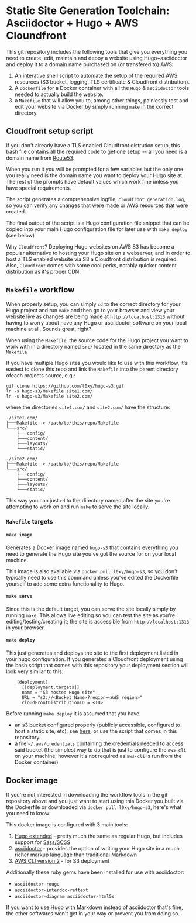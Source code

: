 # Static Site Generation Toolchain: Asciidoctor + Hugo + AWS Cloundfront

This git repository includes the following tools that give you everything you need to create, edit, maintain and depoy a website using Hugo+asciidoctor and deploy it to a domain name purchased on (or transfered to) AWS:

1. An interative shell script to automate the setup of the required AWS resources (S3 bucket, logging, TLS certificate & Cloudfront distribution).
2. A `Dockerfile` for a Docker container with all the `Hugo` & `asciidoctor` tools needed to actually build the website.
3. a `Makefile` that will allow you to, among other things, painlessly test and edit your website via Docker by simply running `make` in the correct directory.

## Cloudfront setup script

If you don't already have a TLS enabled Cloudfront distrution setup, this bash file contains all the required code to get one setup -- all you need is a domain name from [Route53](https://aws.amazon.com/route53/).

When you run it you will be prompted for a few variables but the only one you really need is the domain name you want to deploy your Hugo site at. The rest of the prompts have default values which work fine unless you have special requirements.

The script generates a comprehensive logfile, `cloudfront_generation.log`, so you can verify any changes that were made or AWS resources that were created.

The final output of the script is a Hugo configuration file snippet that can be copied into your main Hugo configuration file for later use with `make deploy` (see below)

Why `Cloudfront`?
Deploying Hugo websites on AWS S3 has become a popular alternative to hosting your Hugo site on a webserver, and in order to host a TLS enabled website via S3 a Cloudfront distribution is required. Also, `Cloudfront` comes with some cool perks, notably quicker content distribution as it's proper CDN.

## `Makefile` workflow

When properly setup, you can simply `cd` to the correct directory for your Hugo project and run `make` and then go to your browser and view your website live as changes are being made at `http://localhost:1313` without having to worry about have any Hugo or asciidoctor software on your local machine at all. Sounds great, right?

When using the `Makefile`, the source code for the Hugo project you want to work with in a directory named `src/` located in the same directory as the `Makefile` 

If you have multiple Hugo sites you would like to use with this workflow, it's easiest to clone this repo and link the `Makefile` into the parent directory ofeach projects source, e.g.:

```
git clone https://github.com/l0xy/hugo-s3.git
ln -s hugo-s3/Makefile site1.com/
ln -s hugo-s3/Makefile site2.com/
```

where the directories `site1.com/` and `site2.com/` have the structure:
```
./site1.com/
├───Makefile -> /path/to/this/repo/Makefile
└───src/
    ├───config/
    ├───content/
    ├───layouts/
    └───static/ 

./site2.com/
├───Makefile -> /path/to/this/repo/Makefile
└───src/
    ├───config/
    ├───content/
    ├───layouts/
    └───static/ 
```

This way you can just `cd` to the directory named after the site you're attempting to work on and run `make` to serve the site locally.

### `Makefile` targets

#### `make image`

Generates a Docker image named `hugo-s3` that contains everything you need to generate the Hugo site you've got the source for on your local machine.

This image is also available via `docker pull l0xy/hugo-s3`, so you don't typically need to use this command unless you've edited the Dockerfile yourself to add some extra functionality to Hugo.

#### `make serve`

Since this is the default target, you can serve the site locally simply by running `make`. This allows live editing so you can test the site as you're editing/testing/creating it; the site is accessible from `http://localhost:1313` in your browser.

#### `make deploy`

This just generates and deploys the site to the first deployment listed in your hugo configuration. If you generated a Cloudfront deployment using the bash script that comes with this repository your deployment section will look very similar to this:
```
    [deployment]
      [[deployment.targets]]
      name = "S3 hosted Hugo site"
      URL = "s3://<Bucket Name>?region=<AWS region>"
      cloudFrontDistributionID = <ID>
```

Before running `make deploy` it is assumed that you have:
- an s3 bucket configured properly (publicly accessible, configured to host a static site, etc); see [here](https://capgemini.github.io/development/Using-S3-and-Hugo-to-Create-Hosting-Static-Website/), or use the script that comes in this repository.
 - a file `~/.aws/credentials` containing the credentials needed to access said bucket (the simplest way to do that is just to configure the `aws-cli` on your machine, however it's not required as `aws-cli` is run from the Docker container)

## Docker image

If you're not interested in downloading the workflow tools in the git repository above and you just want to start using this Docker you built via the Dockerfile or downloaded via `docker pull l0xy/hugo-s3`, here's what you need to know:
 
This docker image is configured with 3 main tools: 
  1. [Hugo extended](https://gohugo.io/getting-started/installing/) - pretty much the same as regular Hugo, but includes support for [Sass/SCSS](https://sass-lang.com/)
  2. [asciidoctor](https://asciidoctor.org/) - provides the option of writing your Hugo site in a much richer markup language than traditional Markdown
  3. [AWS CLI version 2](https://docs.aws.amazon.com/cli/latest/userguide/install-cliv2-linux.html#cliv2-linux-install) - for S3 deployment

Additionally these ruby gems have been installed for use with asciidoctor:

- `asciidoctor-rouge`
- `asciidoctor-interdoc-reftext`
- `asciidoctor-diagram asciidoctor-html5s`

If you want to use Hugo with Markdown instead of asciidoctor that's fine, the other softwares won't get in your way or prevent you from doing so.

